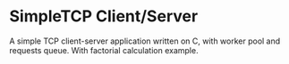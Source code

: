 # SimpleTCP Client/Server
A simple TCP client-server application written on C, with worker pool and requests queue. With factorial calculation example.
